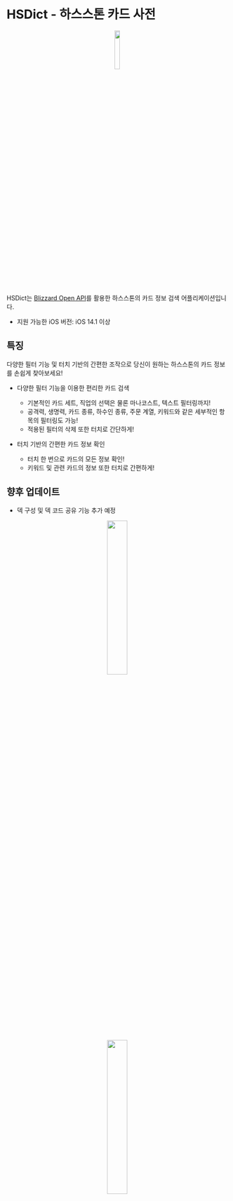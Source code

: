 # HSDict - 하스스톤 카드 사전

<p align="center"><img src="https://user-images.githubusercontent.com/54430715/119004391-7b1d1280-b9c9-11eb-87c2-f8b0ba32e521.png" width="15%" height="15%"></p>

HSDict는 [Blizzard Open API](https://develop.battle.net/)를 활용한 하스스톤의 카드 정보 검색 어플리케이션입니다.

- 지원 가능한 iOS 버전: iOS 14.1 이상

## 특징
다양한 필터 기능 및 터치 기반의 간편한 조작으로 당신이 원하는 하스스톤의 카드 정보를 손쉽게 찾아보세요!

- 다양한 필터 기능을 이용한 편리한 카드 검색
  - 기본적인 카드 세트, 직업의 선택은 물론 마나코스트, 텍스트 필터링까지!
  - 공격력, 생명력, 카드 종류, 하수인 종류, 주문 계열, 키워드와 같은 세부적인 항목의 필터링도 가능!
  - 적용된 필터의 삭제 또한 터치로 간단하게!

- 터치 기반의 간편한 카드 정보 확인
  - 터치 한 번으로 카드의 모든 정보 확인!
  - 키워드 및 관련 카드의 정보 또한 터치로 간편하게!

## 향후 업데이트
- 덱 구성 및 덱 코드 공유 기능 추가 예정

<p align="center"><img src="https://user-images.githubusercontent.com/54430715/118241489-2bc17880-b4d7-11eb-831c-1b4ffe8344a0.png" width="30%" height="30%"></p>
<p align="center"><img src="https://user-images.githubusercontent.com/54430715/118242132-f23d3d00-b4d7-11eb-92c2-d400f001fe7c.png" width="30%" height="30%"></p>
